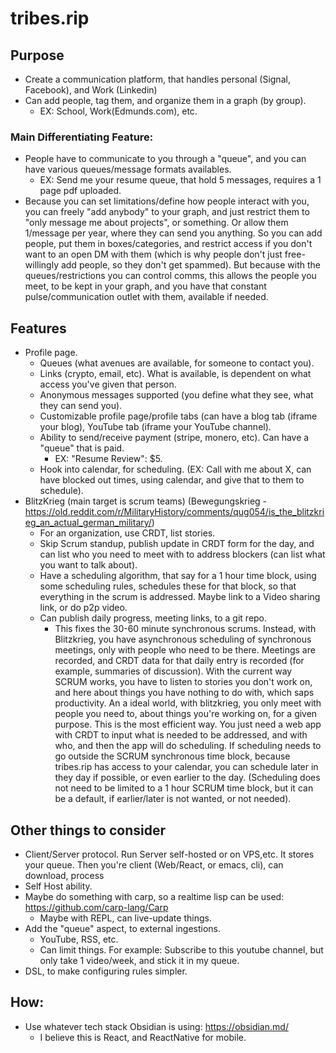 # tribes.rip

## Purpose
- Create a communication platform, that handles personal (Signal, Facebook), and Work (Linkedin)
- Can add people, tag them, and organize them in a graph (by group).
   - EX: School, Work(Edmunds.com), etc.
   
### Main Differentiating Feature:
- People have to communicate to you through a "queue", and you can have various queues/message formats availables.
   - EX: Send me your resume queue, that hold 5 messages, requires a 1 page pdf uploaded.
- Because you can set limitations/define how people interact with you, you can freely "add anybody" to your graph, and just restrict them to "only message me about projects", or something. Or allow them 1/message per year, where they can send you anything. So you can add people, put them in boxes/categories, and restrict access if you don't want to an open DM with them (which is why people don't just free-willingly add people, so they don't get spammed). But because with the queues/restrictions you can control comms, this allows the people you meet, to be kept in your graph, and you have that constant pulse/communication outlet with them, available if needed.   
  
## Features
- Profile page.
   - Queues (what avenues are available, for someone to contact you).
   - Links (crypto, email, etc). What is available, is dependent on what access you've given that person.
   - Anonymous messages supported (you define what they see, what they can send you).
   - Customizable profile page/profile tabs (can have a blog tab (iframe your blog), YouTube tab (iframe your YouTube channel).
   - Ability to send/receive payment (stripe, monero, etc). Can have a "queue" that is paid.
     - EX: "Resume Review": $5.
   - Hook into calendar, for scheduling. (EX: Call with me about X, can have blocked out times, using calendar, and give that to them to schedule).
- BlitzKrieg (main target is scrum teams) (Bewegungskrieg - https://old.reddit.com/r/MilitaryHistory/comments/qug054/is_the_blitzkrieg_an_actual_german_military/)
   - For an organization, use CRDT, list stories.
   - Skip Scrum standup, publish update in CRDT form for the day, and can list who you need to meet with to address blockers (can list what you want to talk about).
   - Have a scheduling algorithm, that say for a  1 hour time block, using some scheduling rules, schedules these for that block, so that everything in the scrum is addressed. Maybe link to a Video sharing link, or do p2p video.
   - Can publish daily progress, meeting links, to a git repo.
      - This fixes the 30-60 minute synchronous scrums. Instead, with Blitzkrieg, you have asynchronous scheduling of synchronous meetings, only with people who need to be there. Meetings are recorded, and CRDT data for that daily entry is recorded (for example, summaries of discussion). With the current way SCRUM works, you have to listen to stories you don't work on, and here about things you have nothing to do with, which saps productivity. An a ideal world, with blitzkrieg, you only meet with people you need to, about things you're working on, for a given purpose. This is the most efficient way. You just need a web app with CRDT to input what is needed to be addressed, and with who, and then the app will do scheduling. If scheduling needs to go outside the SCRUM synchronous time block, because tribes.rip has access to your calendar, you can schedule later in they day if possible, or even earlier to the day. (Scheduling does not need to be limited to a 1 hour SCRUM time block, but it can be a default, if earlier/later is not wanted, or not needed).
   
## Other things to consider
- Client/Server protocol. Run Server self-hosted or on VPS,etc. It stores your queue. Then you're client (Web/React, or emacs, cli), can download, process
- Self Host ability.
- Maybe do something with carp, so a realtime lisp can be used: https://github.com/carp-lang/Carp
   - Maybe with REPL, can live-update things.
- Add the "queue" aspect, to external ingestions.
  - YouTube, RSS, etc.
  - Can limit things. For example: Subscribe to this youtube channel, but only take 1 video/week, and stick it in my queue.
- DSL, to make configuring rules simpler.

## How:
- Use whatever tech stack Obsidian is using: https://obsidian.md/
  - I believe this is React, and ReactNative for mobile.
